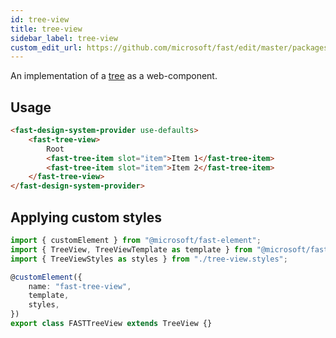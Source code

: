 ```yaml
---
id: tree-view
title: tree-view
sidebar_label: tree-view
custom_edit_url: https://github.com/microsoft/fast/edit/master/packages/web-components/fast-foundation/src/tree-view/README.md
---
```


An implementation of a [tree](https://w3c.github.io/aria/#tree) as a web-component.

## Usage

```html live
<fast-design-system-provider use-defaults>
    <fast-tree-view>
        Root
        <fast-tree-item slot="item">Item 1</fast-tree-item>
        <fast-tree-item slot="item">Item 2</fast-tree-item>
    </fast-tree-view>
</fast-design-system-provider>
```

## Applying custom styles

```ts
import { customElement } from "@microsoft/fast-element";
import { TreeView, TreeViewTemplate as template } from "@microsoft/fast-foundation";
import { TreeViewStyles as styles } from "./tree-view.styles";

@customElement({
    name: "fast-tree-view",
    template,
    styles,
})
export class FASTTreeView extends TreeView {}
```